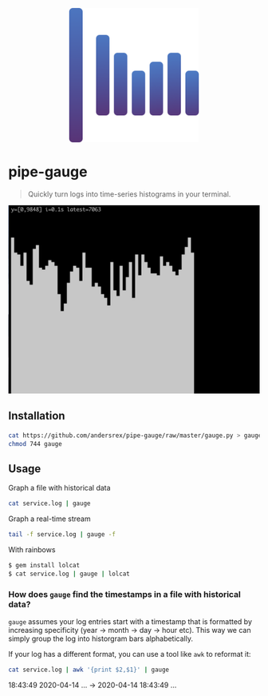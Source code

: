 <p align="center">
  <a href="https://github.com/andersrex/pipe-gauge">
    <img src="https://github.com/andersrex/pipe-gauge/raw/master/gauge.png" width="260"/>
  </a>
</p>

# pipe-gauge

> Quickly turn logs into time-series histograms in your terminal.

<img src="https://github.com/andersrex/pipe-gauge/raw/master/screenshot.png" width="520" />


## Installation 

```bash
cat https://github.com/andersrex/pipe-gauge/raw/master/gauge.py > gauge
chmod 744 gauge
```

## Usage

Graph a file with historical data
```bash
cat service.log | gauge
```

Graph a real-time stream
```bash
tail -f service.log | gauge -f
```

With rainbows

```bash
$ gem install lolcat
$ cat service.log | gauge | lolcat
```

### How does `gauge` find the timestamps in a file with historical data?

`gauge` assumes your log entries start with a timestamp that is formatted by increasing specificity (year -> month -> day -> hour etc). This way we can simply group the log into historgram bars alphabetically.

If your log has a different format, you can use a tool like `awk` to reformat it:

```bash
cat service.log | awk '{print $2,$1}' | gauge
```

18:43:49 2020-04-14 ... -> 2020-04-14 18:43:49 ...




